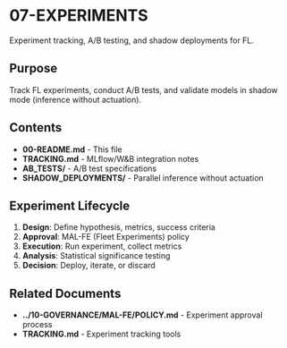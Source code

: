 # 07-EXPERIMENTS

Experiment tracking, A/B testing, and shadow deployments for FL.

## Purpose

Track FL experiments, conduct A/B tests, and validate models in shadow mode (inference without actuation).

## Contents

- **00-README.md** - This file
- **TRACKING.md** - MLflow/W&B integration notes
- **AB_TESTS/** - A/B test specifications
- **SHADOW_DEPLOYMENTS/** - Parallel inference without actuation

## Experiment Lifecycle

1. **Design**: Define hypothesis, metrics, success criteria
2. **Approval**: MAL-FE (Fleet Experiments) policy
3. **Execution**: Run experiment, collect metrics
4. **Analysis**: Statistical significance testing
5. **Decision**: Deploy, iterate, or discard

## Related Documents

- **../10-GOVERNANCE/MAL-FE/POLICY.md** - Experiment approval process
- **TRACKING.md** - Experiment tracking tools
